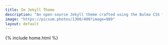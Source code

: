 ```yaml
---
title: Im Jekyll Theme
description: "An open-source Jekyll theme crafted using the Bulma CSS framework. This theme utilizes Bulma SCSS, making it incredibly easy to customize and adapt to your specific needs. With over 7 layouts and 10+ collections"
image: "https://picsum.photos/1300/400?image=989"
layout: default
---
```


 {% include home.html %}
